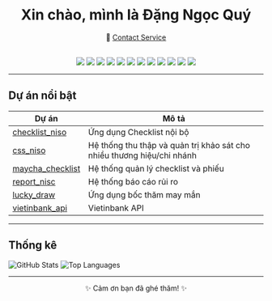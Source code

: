 <div align="center">

# Xin chào, mình là **Đặng Ngọc Quý**

🔗 <a href="http://dangngocquy.id.vn/contact" target="_blank" rel="noopener noreferrer">Contact Service</a>

<br/>

<img src="https://img.shields.io/badge/JavaScript-F7DF1E?logo=javascript&logoColor=000" />
<img src="https://img.shields.io/badge/Node.js-339933?logo=node.js&logoColor=fff" />
<img src="https://img.shields.io/badge/React-61DAFB?logo=react&logoColor=000" />
<img src="https://img.shields.io/badge/Python-3776AB?logo=python&logoColor=fff" />
<img src="https://img.shields.io/badge/Nginx-009639?logo=nginx&logoColor=fff" />
<img src="https://img.shields.io/badge/Ubuntu-E95420?logo=ubuntu&logoColor=fff" />
<img src="https://img.shields.io/badge/Postman-FF6C37?logo=postman&logoColor=fff" />
<img src="https://img.shields.io/badge/Firebase-FFCA28?logo=firebase&logoColor=000" />
<img src="https://img.shields.io/badge/-Ant%20Design-0170FE?style=flat&logo=antdesign&logoColor=fff" />
<img src="https://img.shields.io/badge/-Express-000?style=flat&logo=express&logoColor=fff" />
<img src="https://img.shields.io/badge/-MongoDB-47A248?style=flat&logo=mongodb&logoColor=fff" />
<img src="https://img.shields.io/badge/-MSSQL-CC2927?style=flat&logo=microsoftsqlserver&logoColor=fff" />

</div>

---

## Dự án nổi bật

| Dự án | Mô tả |
|---|---|
| <a href="https://github.com/dangngocquy/checklist_niso" target="_blank" rel="noopener noreferrer">checklist_niso</a> | Ứng dụng Checklist nội bộ |
| <a href="https://github.com/dangngocquy/css_niso" target="_blank" rel="noopener noreferrer">css_niso</a> | Hệ thống thu thập và quản trị khảo sát cho nhiều thương hiệu/chi nhánh |
| <a href="https://github.com/dangngocquy/maycha_checklist" target="_blank" rel="noopener noreferrer">maycha_checklist</a> | Hệ thống quản lý checklist và phiếu |
| <a href="https://github.com/dangngocquy/report_risc" target="_blank" rel="noopener noreferrer">report_nisc</a> | Hệ thống báo cáo rủi ro |
| <a href="https://github.com/dangngocquy/lucky_draw" target="_blank" rel="noopener noreferrer">lucky_draw</a> | Ứng dụng bốc thăm may mắn |
| <a href="https://github.com/dangngocquy/vietinbank_api" target="_blank" rel="noopener noreferrer">vietinbank_api</a> | Vietinbank API |

---

## Thống kê

![GitHub Stats](https://github-readme-stats.vercel.app/api?username=dangngocquy&show_icons=true&theme=tokyonight)
![Top Languages](https://github-readme-stats.vercel.app/api/top-langs/?username=dangngocquy&layout=compact&theme=tokyonight)

---
<div align="center">
✨ Cảm ơn bạn đã ghé thăm! ✨
</div>
